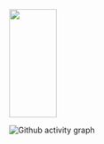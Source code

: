 <img width="41%" height="195px" src="https://github-readme-stats.vercel.app/api/top-langs/?username=MAMBA48&layout=compact&hide_border=true&title_color=00bfbf&text_color=00bfbf&bg_color=0d1117" />

![Github activity graph](https://github-readme-activity-graph.cyclic.app/graph?username=MAMBA48&theme=gotham)

